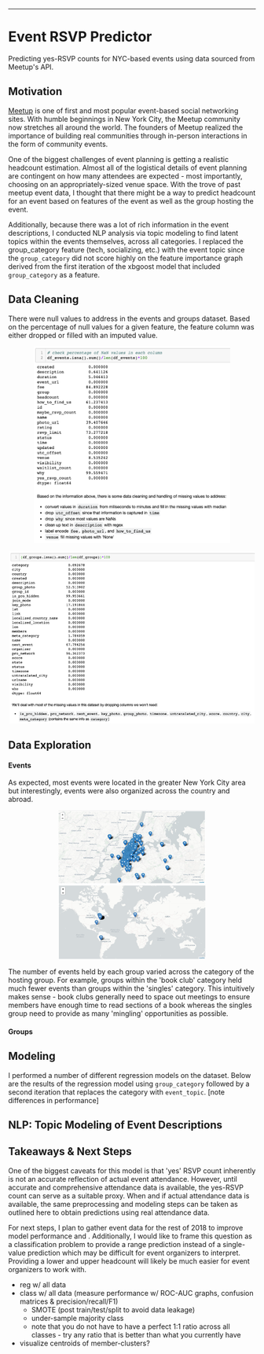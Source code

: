 ***
# Event RSVP Predictor

Predicting yes-RSVP counts for NYC-based events using data sourced from Meetup's API.

## Motivation

[Meetup](https://www.meetup.com/) is one of first and most popular event-based social networking sites. With humble beginnings in New York City, the Meetup community now stretches all around the world. The founders of Meetup realized the importance of building real communities through in-person interactions in the form of community events.

One of the biggest challenges of event planning is getting a realistic headcount estimation. Almost all of the logistical details of event planning are contingent on how many attendees are expected - most importantly, choosing on an appropriately-sized venue space.  With the trove of past meetup event data, I thought that there might be a way to predict headcount for an event based on features of the event as well as the group hosting the event.

Additionally, because there was a lot of rich information in the event descriptions, I conducted NLP analysis via topic modeling to find latent topics within the events themselves, across all categories. I replaced the group_category feature (tech, socializing, etc.) with the event topic since the ```group_category``` did not score highly on the feature importance graph derived from the first iteration of the xbgoost model that included ```group_category``` as a feature.

## Data Cleaning
There were null values to address in the events and groups dataset. Based on the percentage of null values for a given feature, the feature column was either dropped or filled with an imputed value.

<p align="center">
 <img width="400" alt="datacleaning" height="400" src="images/datacleaning.png">
</p>

<p align="center">
 <img width="500" alt="datacleaning_groups" height="350" src="images/datacleaning_groups.png">
</p>


## Data Exploration

#### Events

As expected, most events were located in the greater New York City area but interestingly, events were also organized across the country and abroad.

<p align='center'>
 <img width="300" alt="nycevents" height="150" src="images/nyc_events_map.png">

 <img width="300" alt="globevents" height="150" src="images/glob_events_map.png">

</p>

The number of events held by each group varied across the category of the hosting group. For example, groups within the 'book club' category held much fewer events than groups within the 'singles' category. This intuitively makes sense - book clubs generally need to space out meetings to ensure members have enough time to read sections of a book whereas the singles group need to provide as many 'mingling' opportunities as possible.


#### Groups


## Modeling

I performed a number of different regression models on the dataset. Below are the results of the regression model using ```group_category``` followed by a second iteration that replaces the category with ```event_topic```. [note differences in performance]


## NLP: Topic Modeling of Event Descriptions



## Takeaways & Next Steps

One of the biggest caveats for this model is that 'yes' RSVP count inherently is not an accurate reflection of actual event attendance. However, until accurate and comprehensive attendance data is available, the yes-RSVP count can serve as a suitable proxy. When and if actual attendance data is available, the same preprocessing and modeling steps can be taken as outlined here to obtain predictions using real attendance data.

For next steps, I plan to gather event data for the rest of 2018 to improve model performance and . Additionally, I would like to frame this question as a classification problem to provide a range prediction instead of a single-value prediction which may be difficult for event organizers to interpret. Providing a lower and upper headcount will likely be much easier for event organizers to work with.



- reg w/ all data
- class w/ all data (measure performance w/ ROC-AUC graphs, confusion matrices & precision/recall/F1)
    - SMOTE (post train/test/split to avoid data leakage)
    - under-sample majority class
    - note that you do not have to have a perfect 1:1 ratio across all classes - try any ratio that is better than what you currently have
- visualize centroids of member-clusters?
